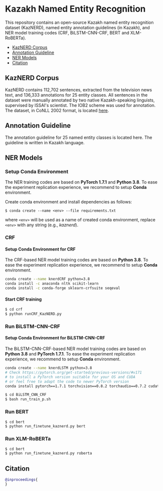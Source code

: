 # Kazakh Named Entity Recognition
This repository contains an open-source Kazakh named entity recognition dataset (KazNERD), named entity annotation guidelines (in Kazakh), and NER model training codes (CRF, BiLSTM-CNN-CRF, BERT and XLM-RoBERTa).
- [KazNERD Corpus](#KazNerd)
- [Annotation Guideline](#guide)
- [NER Models](#models)
- [Citation](#cite)

## KazNERD Corpus <a name="KazNerd"></a>
KazNERD contains 112,702 sentences, extracted from the television news text, and 136,333 annotations for 25 entity classes.
All sentences in the dataset were manually annotated by two native Kazakh-speaking linguists, supervised by ISSAI's scientist.
The IOB2 scheme was used for annotation.
The dataset, in CoNLL 2002 format, is located [here](KazNERD).


## Annotation Guideline <a name="guide"></a>
The annotation guideline for 25 named entity classes is located here.
The guideline is written in Kazakh language.


## NER Models <a name="models"></a>

### Setup Conda Environment
The NER training codes are based on **PyTorch 1.7.1** and **Python 3.8**.
To ease the experiment replication experience, we recommend to setup **Conda** environment. 

Create conda environment and install dependencies as follows:
```
$ conda create --name <env> --file requirements.txt
```
where `<env>` will be used as a name of created conda environment, replace `<env>` with any string (e.g., *kaznerd*).
  
### CRF 

#### Setup Conda Environment for CRF
The CRF-based NER model training codes are based on **Python 3.8**.
To ease the experiment replication experience, we recommend to setup **Conda** environment. 
```bash
conda create --name knerdCRF python=3.8
conda install -c anaconda nltk scikit-learn
conda install -c conda-forge sklearn-crfsuite seqeval
```

#### Start CRF training
```bash
$ cd crf
$ python runCRF_KazNERD.py
```

### Run BiLSTM-CNN-CRF
#### Setup Conda Environment for BiLSTM-CNN-CRF
The BiLSTM-CNN-CRF-based NER model training codes are based on **Python 3.8** and **PyTorch 1.7.1**.
To ease the experiment replication experience, we recommend to setup **Conda** environment. 
```bash
conda create --name knerdLSTM python=3.8
# Check https://pytorch.org/get-started/previous-versions/#v171
# to install a PyTorch version suitable for your OS and CUDA
# or feel free to adapt the code to newer PyTorch version
conda install pytorch==1.7.1 torchvision==0.8.2 torchaudio==0.7.2 cudatoolkit=10.1 -c pytorch # we used this version
```

```bash
$ cd BiLSTM_CNN_CRF
$ bash run_train_p.sh
```

### Run BERT

```bash
$ cd bert
$ python run_finetune_kaznerd.py bert
```

### Run XLM-RoBERTa
```bash
$ cd bert
$ python run_finetune_kaznerd.py roberta
```

## Citation <a name="cite"></a>

```bibtex
@inproceedings{
}
```
